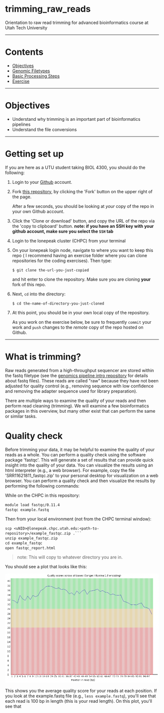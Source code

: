# trimming_raw_reads
Orientation to raw read trimming for advanced bioinformatics course at Utah Tech University

---

# Contents

-   [Objectives](#objectives)
-   [Genomic Filetypes](#genomic-filetypes)
-   [Basic Processing Steps](#basic-processing-steps)
-   [Exercise](#exercise)

---

# <a name="objectives"></a>
# Objectives

-  Understand why trimming is an important part of bioinformatics pipelines
-  Understand the file conversions
---

# <a name="getting-set-up"></a>
# Getting set up
If you are here as a UTU student taking BIOL 4300, you should do the following:

1.  Login to your [Github](https://github.com/) account.

1.  Fork [this repository](https://github.com/rklabacka/genomics-pipeline-intro), by
    clicking the 'Fork' button on the upper right of the page.

    After a few seconds, you should be looking at *your*
    copy of the repo in your own Github account.

1.  Click the 'Clone or download' button, and copy the URL of the repo via the
    'copy to clipboard' button. **note: if you have an SSH key with your github account, make sure you select the ```SSH``` tab**

1.  Login to the lonepeak cluster (CHPC) from your terminal

1.  On your lonepeak login node, navigate to where you want to keep this repo (
    I recommend having an exercise folder where you can clone repositories for the
    coding exercises). Then type:

        $ git clone the-url-you-just-copied

    and hit enter to clone the repository. Make sure you are cloning **your**
    fork of this repo.

1.  Next, `cd` into the directory:

        $ cd the-name-of-directory-you-just-cloned

1.  At this point, you should be in your own local copy of the repository.

    As you work on the exercise below, be sure to frequently `commit` your work
    and `push` changes to the *remote* copy of the repo hosted on Github.
---

# <a name="what-is-trimming"></a>
# What is trimming?

Raw reads generated from a high-throughput sequencer are stored within the fastq filetype (see the [genomics pipeline intro repository](https://github.com/rklabacka/genomics-pipeline-intro) for details about fastq files). These reads are called "raw" because they have not been adjusted for quality control (e.g., removing sequence with low confidence and removing the adapter sequence used for library preparation).

There are multiple ways to examine the quality of your reads and then perform read cleaning (trimming). We will examine a few bioinformatics packages in this overview, but many other exist that can perform the same or similar tasks.

# Quality check

Before trimming your data, it may be helpful to examine the quality of your reads as a whole. You can perform a quality check using the software package 'fastqc'. This will generate a set of results that can provide quick insight into the quality of your data. You can visualize the results using an html interpreter (e.g., a web browser). For example, copy the file 'SRR11621811_fastqc.zip' to your personal desktop for visualization on a web browser. You can perform a quality check and then visualize the results by performing the following commands:

While on the CHPC in this repository:
```
module load fastqc/0.11.4
fastqc example.fastq
```

Then from your local environment (not from the CHPC terminal window):

```
scp <uNID>@lonepeak.chpc.utah.edu:<path-to-repository>/example_fastqc.zip .```
unzip example_fastqc.zip
cd example_fastqc
open fastqc_report.html
```
> note: This will copy to whatever directory you are in.

You should see a plot that looks like this:

![abbrev-pipeline](./images/fastqc_plot.png)

This shows you the average quality score for your reads at each position. If you look at the example.fastq file (e.g., ```less example.fastq```), you'll see that each read is 100 bp in length (this is your read length). On this plot, you'll see that 

